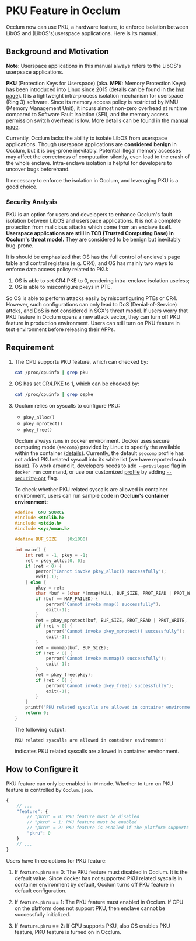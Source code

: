 # PKU Feature in Occlum

Occlum now can use PKU, a hardware feature, to enforce isolation between LibOS and (LibOS's)userspace applications. Here is its manual.

## Background and Motivation

**Note**: Userspace applications in this manual always refers to the LibOS's userpsace applications.

**PKU** (Protection Keys for Userspace) (aka. **MPK**: Memory Protection Keys) has been introduced into Linux since 2015 (details can be found in the [lwn page](https://lwn.net/Articles/643797/)). It is a lightweight intra-process isolation mechanism for userspace (Ring 3) software. Since its memory access policy is restricted by MMU (Memory Management Unit), it incurs almost non-zero overhead at runtime compared to Software Fault Isolation (SFI), and the memory access permission switch overhead is low. More details can be found in the [manual page](https://man7.org/linux/man-pages/man7/pkeys.7.html).

Currently, Occlum lacks the ability to isolate LibOS from userspace applications. Though userspace applications are **considered benign** in Occlum, but it is bug-prone inevitably. Potential illegal memory accesses may affect the correctness of computation silently, even lead to the crash of the whole enclave. Intra-enclave isolation is helpful for developers to uncover bugs beforehand.

It necessary to enforce the isolation in Occlum, and leveraging PKU is a good choice.

### Security Analysis
PKU is an option for users and developers to enhance Occlum's fault isolation between LibOS and userspace applications.
It is not a complete protection from malicious attacks which come from an enclave itself.
**Userspace applications are still in TCB (Trusted Computing Base) in Occlum's threat model.**
They are considered to be benign but inevitably bug-prone.

It is should be emphasized that OS has the full control of enclave's page table and control registers (e.g. CR4), and OS has mainly two ways to enforce data access policy related to PKU:

1. OS is able to set CR4.PKE to 0, rendering intra-enclave isolation useless;
2. OS is able to misconfigure pkeys in PTE.

So OS is able to perform attacks easily by misconfiguring PTEs or CR4. However, such configurations can only lead to DoS (Denial-of-Service) attcks, and DoS is not considered in SGX's threat model. If users worry that PKU feature in Occlum opens a new attack vector, they can turn off PKU feature in production environment. Users can still turn on PKU feature in test environment before releasing their APPs.

## Requirement

1. The CPU supports PKU feature, which can checked by:

    ```bash
    cat /proc/cpuinfo | grep pku
    ```

2. OS has set CR4.PKE to 1, which can be checked by:

    ```bash
    cat /proc/cpuinfo | grep ospke
    ```

3. Occlum relies on syscalls to configure PKU:

    - `pkey_alloc()`
    - `pkey_mprotect()`
    - `pkey_free()`

    Occlum always runs in docker environment. Docker uses secure computing mode (`seccomp`) provided by Linux to specify the available within the container ([details](https://docs.docker.com/engine/security/seccomp/)). Currently, the default `seccomp` profile has not added PKU related syscall into its white list (we have reported such [issue](https://github.com/moby/moby/issues/43481)). To work around it, developers needs to add `--privileged` flag in `docker run` command, or use our customized [profile](https://github.com/Bonjourz/moby/blob/43481_support_pku/profiles/seccomp/default.json) by adding [`--security-opt`](https://docs.docker.com/engine/security/seccomp/#pass-a-profile-for-a-container) flag.

    To check whether PKU related syscalls are allowed in container environment, users can run sample code **in Occlum's container environment**:

    ```c
    #define _GNU_SOURCE
    #include <stdlib.h>
    #include <stdio.h>
    #include <sys/mman.h>

    #define BUF_SIZE    (0x1000)

    int main() {
        int ret = -1, pkey = -1;
        ret = pkey_alloc(0, 0);
        if (ret < 0) {
            perror("Cannot invoke pkey_alloc() successfully");
            exit(-1);
        } else {
            pkey = ret;
            char *buf = (char *)mmap(NULL, BUF_SIZE, PROT_READ | PROT_WRITE, MAP_PRIVATE | MAP_ANON, -1, 0);
            if (buf == MAP_FAILED) {
                perror("Cannot invoke mmap() successfully");
                exit(-1);
            }
            ret = pkey_mprotect(buf, BUF_SIZE, PROT_READ | PROT_WRITE, pkey);
            if (ret < 0) {
                perror("Cannot invoke pkey_mprotect() successfully");
                exit(-1);
            }
            ret = munmap(buf, BUF_SIZE);
            if (ret < 0) {
                perror("Cannot invoke munmap() successfully");
                exit(-1);
            }
            ret = pkey_free(pkey);
            if (ret < 0) {
                perror("Cannot invoke pkey_free() successfully");
                exit(-1);
            }
        }
        printf("PKU related syscalls are allowed in container environment!\n");
        return 0;
    }
    ```

    The following output:

    ```text
    PKU related syscalls are allowed in container environment!
    ```

    indicates PKU related syscalls are allowed in container environment.

## How to Configure it

PKU feature can only be enabled in `HW` mode. Whether to turn on PKU feature is controlled by `Occlum.json`.

```js
{
    // ...
    "feature": {
        // "pkru" = 0: PKU feature must be disabled
        // "pkru" = 1: PKU feature must be enabled
        // "pkru" = 2: PKU feature is enabled if the platform supports it
        "pkru": 0
    }
    // ...
}
```

Users have three options for PKU feature:

1. If `feature.pkru` == 0: The PKU feature must disabled in Occlum. It is the default value. Since docker has not supported PKU related syscalls in container environment by default, Occlum turns off PKU feature in default configuration.

2. If `feature.pkru` == 1: The PKU feature must enabled in Occlum. If CPU on the platform does not support PKU, then enclave cannot be successfully initialized.

3. If `feature.pkru` == 2: If CPU supports PKU, also OS enables PKU feature, PKU feature is turned on in Occlum.
